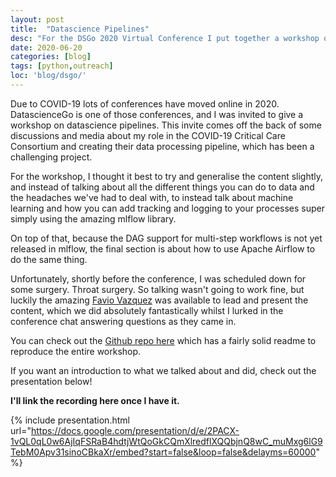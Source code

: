 ```yaml
---
layout: post
title:  "Datascience Pipelines"
desc: "For the DSGo 2020 Virtual Conference I put together a workshop on datascience pipelines. Check it out."
date: 2020-06-20
categories: [blog]
tags: [python,outreach]
loc: 'blog/dsgo/'
---
```


Due to COVID-19 lots of conferences have moved online in 2020. DatascienceGo is one of those conferences, and I was invited to 
give a workshop on datascience pipelines. This invite comes off the back of some discussions and media about my role in the 
COVID-19 Critical Care Consortium and creating their data processing pipeline, which has been a challenging project.

For the workshop, I thought it best to try and generalise the content slightly, and instead of talking about
all the different things you can do to data and the headaches we've had to deal with, to instead talk about machine 
learning and how you can add tracking and logging to your processes super simply using the amazing mlflow library.

On top of that, because the DAG support for multi-step workflows is not yet released in mlflow, the final 
section is about how to use Apache Airflow to do the same thing.

Unfortunately, shortly before the conference, I was scheduled down for some surgery. Throat surgery. So talking wasn't going
to work fine, but luckily the amazing [Favio Vazquez](https://www.linkedin.com/in/faviovazquez/) was available to lead and present
the content, which we did absolutely fantastically whilst I lurked in the conference chat answering questions as they came in.

You can check out the [Github repo here](https://github.com/Samreay/DSGoPipeline) which has a fairly solid readme to reproduce 
the entire workshop.

If you want an introduction to what we talked about and did, check out the presentation below!

**I'll link the recording here once I have it.**

{% include presentation.html url="https://docs.google.com/presentation/d/e/2PACX-1vQL0qL0w6AjIqFSRaB4hdtjWtQoGkCQmXlredflXQQbjnQ8wC_muMxg6lG9TebM0Apv31sinoCBkaXr/embed?start=false&loop=false&delayms=60000"  %}
